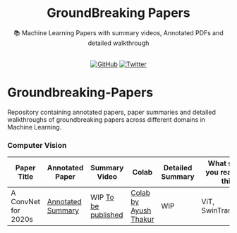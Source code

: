 <div align='center'>

<h1>GroundBreaking Papers</h1>
📚 Machine Learning Papers with summary videos, Annotated PDFs and detailed walkthrough
  
  
<br>
<br>

[![GitHub](https://img.shields.io/github/stars/wandb/Groundbreaking-Papers?color=orange&logo=github)](https://img.shields.io/github/stars/wandb/Groundbreaking-Papers?color=orange&logo=github)
[![Twitter](https://img.shields.io/twitter/follow/bhutanisanyam1)](https://twitter.com/bhutanisanyam1)
  
</div>

# Groundbreaking-Papers

Repository containing annotated papers, paper summaries and detailed walkthroughs of groundbreaking papers across different domains in Machine Learning. 


### Computer Vision

| Paper Title | Annotated Paper | Summary Video | Colab | Detailed Summary | What should you read after this? |
| ----- | ----- | ------ | ------ | ------ | ------ |
| A ConvNet for 2020s | [Annotated Summary](https://github.com/init27/Groundbreaking-Papers/blob/main/Annotated%20ConvNext.pdf) | WIP [To be published](https://www.youtube.com/playlist?list=PLD80i8An1OEG_vpqwQgwH1gIxeb9r30u5) | [Colab by Ayush Thakur](http://wandb.me/convnext-finetune) | WIP | ViT, SwinTransformer |
